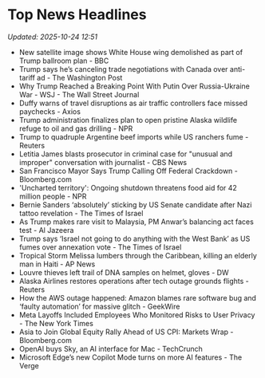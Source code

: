 # Top News Headlines

_Updated: 2025-10-24 12:51_

- New satellite image shows White House wing demolished as part of Trump ballroom plan - BBC
- Trump says he’s canceling trade negotiations with Canada over anti-tariff ad - The Washington Post
- Why Trump Reached a Breaking Point With Putin Over Russia-Ukraine War - WSJ - The Wall Street Journal
- Duffy warns of travel disruptions as air traffic controllers face missed paychecks - Axios
- Trump administration finalizes plan to open pristine Alaska wildlife refuge to oil and gas drilling - NPR
- Trump to quadruple Argentine beef imports while US ranchers fume - Reuters
- Letitia James blasts prosecutor in criminal case for "unusual and improper" conversation with journalist - CBS News
- San Francisco Mayor Says Trump Calling Off Federal Crackdown - Bloomberg.com
- 'Uncharted territory': Ongoing shutdown threatens food aid for 42 million people - NPR
- Bernie Sanders ‘absolutely’ sticking by US Senate candidate after Nazi tattoo revelation - The Times of Israel
- As Trump makes rare visit to Malaysia, PM Anwar’s balancing act faces test - Al Jazeera
- Trump says ‘Israel not going to do anything with the West Bank’ as US fumes over annexation vote - The Times of Israel
- Tropical Storm Melissa lumbers through the Caribbean, killing an elderly man in Haiti - AP News
- Louvre thieves left trail of DNA samples on helmet, gloves - DW
- Alaska Airlines restores operations after tech outage grounds flights - Reuters
- How the AWS outage happened: Amazon blames rare software bug and ‘faulty automation’ for massive glitch - GeekWire
- Meta Layoffs Included Employees Who Monitored Risks to User Privacy - The New York Times
- Asia to Join Global Equity Rally Ahead of US CPI: Markets Wrap - Bloomberg.com
- OpenAI buys Sky, an AI interface for Mac - TechCrunch
- Microsoft Edge’s new Copilot Mode turns on more AI features - The Verge